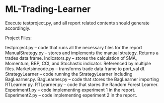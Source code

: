 # ML-Trading-Learner

Execute testproject.py, and all report related contents should generate accordingly. 

Project Files: 

testproject.py – code that runs all the necessary files for the report 
ManualStrategy.py – stores and implements the manual strategy. Returns a trades data frame. 
Indicators.py – stores the calculation of SMA, Momentum, BBP, CCI, and Stochastic indicator. Referenced by multiple files. 
Marketsimcode.py – transforms trade data frame to port_val df. 
StrategyLearner – code running the StrategyLearner including BagLearner.py. 
BagLearner.py – code that stores the BagLearner importing RTLearner.py. 
RTLearner.py – code that stores the Random Forest Learner.
Experiment1.py – code implementing experiment 1 in the report.
Experiment2.py – code implementing experiment 2 in the report.
